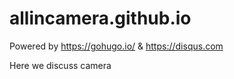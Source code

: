# allincamera.github.io

Powered by https://gohugo.io/ & https://disqus.com

Here we discuss camera
